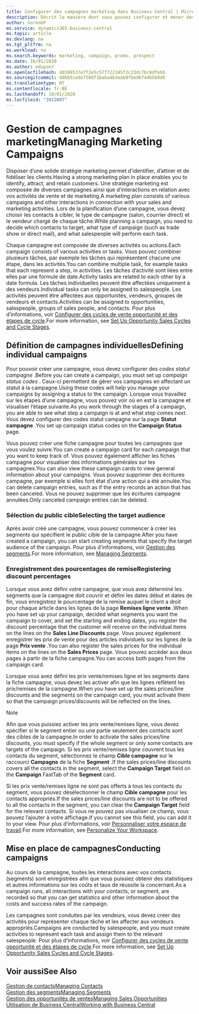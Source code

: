 ```yaml
---
title: Configurer des campagnes marketing dans Business Central | Microsoft Docs
description: Décrit la manière dont vous pouvez configurer et mener des campagnes marketing dans Business Central afin de vous aider à identifier et attirer des prospects et à fidéliser les clients.
author: SorenGP
ms.service: dynamics365-business-central
ms.topic: article
ms.devlang: na
ms.tgt_pltfrm: na
ms.workload: na
ms.search.keywords: marketing, campaign, promo, prospect
ms.date: 10/01/2020
ms.author: edupont
ms.openlocfilehash: dd309537e7f2e5c57f722345f2c33dc7bc6dfebb
ms.sourcegitcommit: ddbb5cede750df1baba4b3eab8fbed6744b5b9d6
ms.translationtype: HT
ms.contentlocale: fr-BE
ms.lasthandoff: 10/01/2020
ms.locfileid: "3922807"
---
```

# <a name="managing-marketing-campaigns"></a><span data-ttu-id="0aac6-103">Gestion de campagnes marketing</span><span class="sxs-lookup"><span data-stu-id="0aac6-103">Managing Marketing Campaigns</span></span>
<span data-ttu-id="0aac6-104">Disposer d’une solide stratégie marketing permet d’identifier, d’attirer et de fidéliser les clients.</span><span class="sxs-lookup"><span data-stu-id="0aac6-104">Having a strong marketing plan in place enables you to identify, attract, and retain customers.</span></span> <span data-ttu-id="0aac6-105">Une stratégie marketing est composée de diverses campagnes ainsi que d’interactions en relation avec vos activités de vente et de marketing.</span><span class="sxs-lookup"><span data-stu-id="0aac6-105">A marketing plan consists of various campaigns and other interactions in connection with your sales and marketing activities.</span></span> <span data-ttu-id="0aac6-106">Lors de la planification d’une campagne, vous devez choisir les contacts à cibler, le type de campagne (salon, courrier direct) et le vendeur chargé de chaque tâche.</span><span class="sxs-lookup"><span data-stu-id="0aac6-106">While planning a campaign, you need to decide which contacts to target, what type of campaign (such as trade show or direct mail), and what salespeople will perform each task.</span></span>

<span data-ttu-id="0aac6-107">Chaque campagne est composée de diverses activités ou actions.</span><span class="sxs-lookup"><span data-stu-id="0aac6-107">Each campaign consists of various activities or tasks.</span></span> <span data-ttu-id="0aac6-108">Vous pouvez combiner plusieurs tâches, par exemple les tâches qui représentent chacune une étape, dans les activités.</span><span class="sxs-lookup"><span data-stu-id="0aac6-108">You can combine multiple task, for example tasks that each represent a step, in activities.</span></span> <span data-ttu-id="0aac6-109">Les tâches d’activité sont liées entre elles par une formule de date.</span><span class="sxs-lookup"><span data-stu-id="0aac6-109">Activity tasks are related to each other by a date formula.</span></span> <span data-ttu-id="0aac6-110">Les tâches individuelles peuvent être affectées uniquement à des vendeurs.</span><span class="sxs-lookup"><span data-stu-id="0aac6-110">Individual tasks can only be assigned to salespeople.</span></span> <span data-ttu-id="0aac6-111">Les activités peuvent être affectées aux opportunités, vendeurs, groupes de vendeurs et contacts.</span><span class="sxs-lookup"><span data-stu-id="0aac6-111">Activities can be assigned to opportunities, salespeople, groups of sales people, and contacts.</span></span> <span data-ttu-id="0aac6-112">Pour plus d’informations, voir [Configurer des cycles de vente opportunité et des étapes de cycle](marketing-how-setup-opportunity-sales-cycles-stages.md).</span><span class="sxs-lookup"><span data-stu-id="0aac6-112">For more information, see [Set Up Opportunity Sales Cycles and Cycle Stages](marketing-how-setup-opportunity-sales-cycles-stages.md).</span></span>

## <a name="defining-individual-campaigns"></a><span data-ttu-id="0aac6-113">Définition de campagnes individuelles</span><span class="sxs-lookup"><span data-stu-id="0aac6-113">Defining individual campaigns</span></span>
<span data-ttu-id="0aac6-114">Pour pouvoir créer une campagne, vous devez configurer des *codes statut campagne* .</span><span class="sxs-lookup"><span data-stu-id="0aac6-114">Before you can create a campaign, you must set up *campaign status codes* .</span></span> <span data-ttu-id="0aac6-115">Ceux-ci permettent de gérer vos campagnes en affectant un statut à la campagne.</span><span class="sxs-lookup"><span data-stu-id="0aac6-115">Using these codes will help you manage your campaigns by assigning a status to the campaign.</span></span> <span data-ttu-id="0aac6-116">Lorsque vous travaillez sur les étapes d’une campagne, vous pouvez voir où en est la campagne et visualiser l’étape suivante.</span><span class="sxs-lookup"><span data-stu-id="0aac6-116">As you work through the stages of a campaign, you are able to see what step a campaign is at and what step comes next.</span></span> <span data-ttu-id="0aac6-117">Vous devez configurer des codes statut campagne sur la page **Statut campagne** .</span><span class="sxs-lookup"><span data-stu-id="0aac6-117">You set up campaign status codes on the **Campaign Status** page.</span></span>

<span data-ttu-id="0aac6-118">Vous pouvez créer une fiche campagne pour toutes les campagnes que vous voulez suivre.</span><span class="sxs-lookup"><span data-stu-id="0aac6-118">You can create a campaign card for each campaign that you want to keep track of.</span></span> <span data-ttu-id="0aac6-119">Vous pouvez également afficher les fiches campagne pour visualiser des informations générales sur les campagnes.</span><span class="sxs-lookup"><span data-stu-id="0aac6-119">You can also view these campaign cards to view general information about your campaigns.</span></span>
<span data-ttu-id="0aac6-120">Vous pouvez supprimer des écritures campagne, par exemple si elles font état d’une action qui a été annulée.</span><span class="sxs-lookup"><span data-stu-id="0aac6-120">You can delete campaign entries, such as if the entry records an action that has been canceled.</span></span> <span data-ttu-id="0aac6-121">Vous ne pouvez supprimer que les écritures campagne annulées.</span><span class="sxs-lookup"><span data-stu-id="0aac6-121">Only canceled campaign entries can be deleted.</span></span>

### <a name="selecting-the-target-audience"></a><span data-ttu-id="0aac6-122">Sélection du public cible</span><span class="sxs-lookup"><span data-stu-id="0aac6-122">Selecting the target audience</span></span>
<span data-ttu-id="0aac6-123">Après avoir créé une campagne, vous pouvez commencer à créer les segments qui spécifient le public cible de la campagne.</span><span class="sxs-lookup"><span data-stu-id="0aac6-123">After you have created a campaign, you can start creating segments that specify the target audience of the campaign.</span></span> <span data-ttu-id="0aac6-124">Pour plus d’informations, voir [Gestion des segments](marketing-segments.md).</span><span class="sxs-lookup"><span data-stu-id="0aac6-124">For more information, see [Managing Segments](marketing-segments.md).</span></span>

### <a name="registering-discount-percentages"></a><span data-ttu-id="0aac6-125">Enregistrement des pourcentages de remise</span><span class="sxs-lookup"><span data-stu-id="0aac6-125">Registering discount percentages</span></span>
<span data-ttu-id="0aac6-126">Lorsque vous avez défini votre campagne, que vous avez déterminé les segments que la campagne doit couvrir et défini les dates début et dates de fin, vous enregistrez le pourcentage de la remise auquel le client a droit pour chaque article dans les lignes de la page **Remises ligne vente** .</span><span class="sxs-lookup"><span data-stu-id="0aac6-126">When you have set up your campaign, decided what segments you want the campaign to cover, and set the starting and ending dates, you register the discount percentage that the customer will receive on the individual items on the lines on the **Sales Line Discounts** page.</span></span> <span data-ttu-id="0aac6-127">Vous pouvez également enregistrer les prix de vente pour des articles individuels sur les lignes de la page **Prix vente** .</span><span class="sxs-lookup"><span data-stu-id="0aac6-127">You can also register the sales prices for the individual items on the lines on the **Sales Prices** page.</span></span> <span data-ttu-id="0aac6-128">Vous pouvez accéder aux deux pages à partir de la fiche campagne.</span><span class="sxs-lookup"><span data-stu-id="0aac6-128">You can access both pages from the campaign card.</span></span>

 <span data-ttu-id="0aac6-129">Lorsque vous avez défini les prix vente/remises ligne et les segments dans la fiche campagne, vous devez les activer afin que les lignes reflètent les prix/remises de la campagne.</span><span class="sxs-lookup"><span data-stu-id="0aac6-129">When you have set up the sales prices/line discounts and the segments on the campaign card, you must activate them so that the campaign prices/discounts will be reflected on the lines.</span></span>

> [!NOTE]  
>   <span data-ttu-id="0aac6-130">Afin que vous puissiez activer les prix vente/remises ligne, vous devez spécifier si le segment entier ou une partie seulement des contacts sont des cibles de la campagne.</span><span class="sxs-lookup"><span data-stu-id="0aac6-130">In order to activate the sales prices/line discounts, you must specify if the whole segment or only some contacts are targets of the campaign.</span></span> <span data-ttu-id="0aac6-131">Si les prix vente/remises ligne couvrent tous les contacts du segment, sélectionnez le champ **Cible campagne** sur le raccourci **Campagne** de la fiche **Segment** .</span><span class="sxs-lookup"><span data-stu-id="0aac6-131">If the sales prices/line discounts covers all the contacts in the segment, select the **Campaign Target** field on the **Campaign** FastTab of the **Segment** card.</span></span>

<span data-ttu-id="0aac6-132">Si les prix vente/remises ligne ne sont pas offerts à tous les contacts du segment, vous pouvez désélectionner le champ **Cible campagne** pour les contacts appropriés.</span><span class="sxs-lookup"><span data-stu-id="0aac6-132">If the sales prices/line discounts are not to be offered to all the contacts in the segment, you can clear the **Campaign Target** field for the relevant contacts.</span></span> <span data-ttu-id="0aac6-133">Si vous ne pouvez pas visualiser ce champ, vous pouvez l’ajouter à votre affichage.</span><span class="sxs-lookup"><span data-stu-id="0aac6-133">If you cannot see this field, you can add it to your view.</span></span> <span data-ttu-id="0aac6-134">Pour plus d’informations, voir [Personnaliser votre espace de travail](ui-personalization-user.md).</span><span class="sxs-lookup"><span data-stu-id="0aac6-134">For more information, see [Personalize Your Workspace](ui-personalization-user.md).</span></span>

## <a name="conducting-campaigns"></a><span data-ttu-id="0aac6-135">Mise en place de campagnes</span><span class="sxs-lookup"><span data-stu-id="0aac6-135">Conducting campaigns</span></span>
<span data-ttu-id="0aac6-136">Au cours de la campagne, toutes les interactions avec vos contacts (segments) sont enregistrées afin que vous puissiez obtenir des statistiques et autres informations sur les coûts et taux de réussite la concernant.</span><span class="sxs-lookup"><span data-stu-id="0aac6-136">As a campaign runs, all interactions with your contacts, or segment, are recorded so that you can get statistics and other information about the costs and success rates of the campaign.</span></span>

<span data-ttu-id="0aac6-137">Les campagnes sont conduites par les vendeurs, vous devez créer des activités pour représenter chaque tâche et les affecter aux vendeurs appropriés.</span><span class="sxs-lookup"><span data-stu-id="0aac6-137">Campaigns are conducted by salespeople, and you must create activities to represent each task and assign them to the relevant salespeople.</span></span> <span data-ttu-id="0aac6-138">Pour plus d’informations, voir [Configurer des cycles de vente opportunité et des étapes de cycle](marketing-how-setup-opportunity-sales-cycles-stages.md).</span><span class="sxs-lookup"><span data-stu-id="0aac6-138">For more information, see [Set Up Opportunity Sales Cycles and Cycle Stages](marketing-how-setup-opportunity-sales-cycles-stages.md).</span></span>

## <a name="see-also"></a><span data-ttu-id="0aac6-139">Voir aussi</span><span class="sxs-lookup"><span data-stu-id="0aac6-139">See Also</span></span>
[<span data-ttu-id="0aac6-140">Gestion de contacts</span><span class="sxs-lookup"><span data-stu-id="0aac6-140">Managing Contacts</span></span>](marketing-contacts.md)  
[<span data-ttu-id="0aac6-141">Gestion des segments</span><span class="sxs-lookup"><span data-stu-id="0aac6-141">Managing Segments</span></span>](marketing-segments.md)  
[<span data-ttu-id="0aac6-142">Gestion des opportunités de ventes</span><span class="sxs-lookup"><span data-stu-id="0aac6-142">Managing Sales Opportunities</span></span>](marketing-manage-sales-opportunities.md)  
[<span data-ttu-id="0aac6-143">Utilisation de Business Central</span><span class="sxs-lookup"><span data-stu-id="0aac6-143">Working with Business Central</span></span>](ui-work-product.md)  
